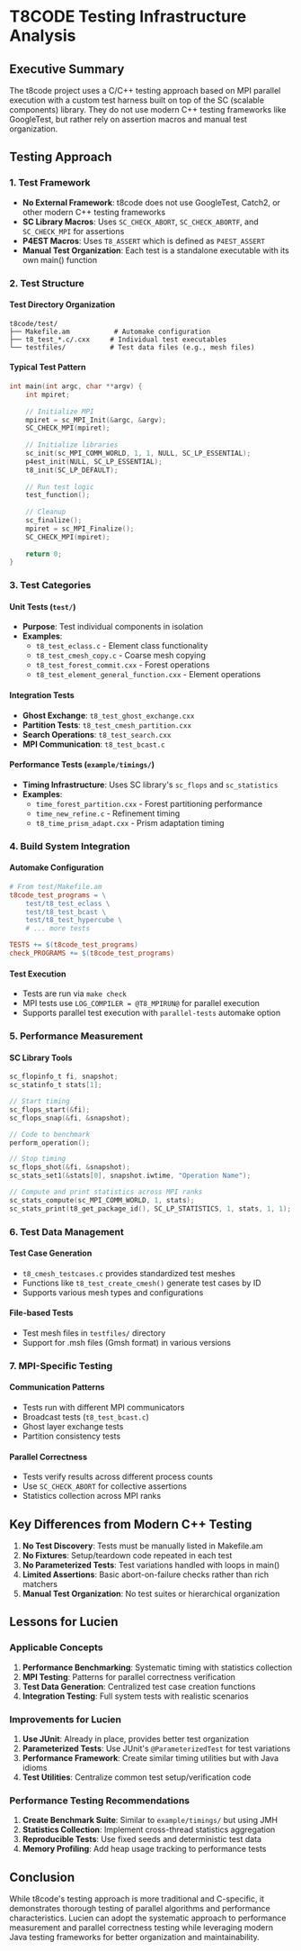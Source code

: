 # T8CODE Testing Infrastructure Analysis

## Executive Summary

The t8code project uses a C/C++ testing approach based on MPI parallel execution with a custom test harness built on top of the SC (scalable components) library. They do not use modern C++ testing frameworks like GoogleTest, but rather rely on assertion macros and manual test organization.

## Testing Approach

### 1. Test Framework
- **No External Framework**: t8code does not use GoogleTest, Catch2, or other modern C++ testing frameworks
- **SC Library Macros**: Uses `SC_CHECK_ABORT`, `SC_CHECK_ABORTF`, and `SC_CHECK_MPI` for assertions
- **P4EST Macros**: Uses `T8_ASSERT` which is defined as `P4EST_ASSERT`
- **Manual Test Organization**: Each test is a standalone executable with its own main() function

### 2. Test Structure

#### Test Directory Organization
```
t8code/test/
├── Makefile.am           # Automake configuration
├── t8_test_*.c/.cxx     # Individual test executables
└── testfiles/           # Test data files (e.g., mesh files)
```

#### Typical Test Pattern
```c++
int main(int argc, char **argv) {
    int mpiret;
    
    // Initialize MPI
    mpiret = sc_MPI_Init(&argc, &argv);
    SC_CHECK_MPI(mpiret);
    
    // Initialize libraries
    sc_init(sc_MPI_COMM_WORLD, 1, 1, NULL, SC_LP_ESSENTIAL);
    p4est_init(NULL, SC_LP_ESSENTIAL);
    t8_init(SC_LP_DEFAULT);
    
    // Run test logic
    test_function();
    
    // Cleanup
    sc_finalize();
    mpiret = sc_MPI_Finalize();
    SC_CHECK_MPI(mpiret);
    
    return 0;
}
```

### 3. Test Categories

#### Unit Tests (`test/`)
- **Purpose**: Test individual components in isolation
- **Examples**:
  - `t8_test_eclass.c` - Element class functionality
  - `t8_test_cmesh_copy.c` - Coarse mesh copying
  - `t8_test_forest_commit.cxx` - Forest operations
  - `t8_test_element_general_function.cxx` - Element operations

#### Integration Tests
- **Ghost Exchange**: `t8_test_ghost_exchange.cxx`
- **Partition Tests**: `t8_test_cmesh_partition.cxx`
- **Search Operations**: `t8_test_search.cxx`
- **MPI Communication**: `t8_test_bcast.c`

#### Performance Tests (`example/timings/`)
- **Timing Infrastructure**: Uses SC library's `sc_flops` and `sc_statistics`
- **Examples**:
  - `time_forest_partition.cxx` - Forest partitioning performance
  - `time_new_refine.c` - Refinement timing
  - `t8_time_prism_adapt.cxx` - Prism adaptation timing

### 4. Build System Integration

#### Automake Configuration
```makefile
# From test/Makefile.am
t8code_test_programs = \
    test/t8_test_eclass \
    test/t8_test_bcast \
    test/t8_test_hypercube \
    # ... more tests

TESTS += $(t8code_test_programs)
check_PROGRAMS += $(t8code_test_programs)
```

#### Test Execution
- Tests are run via `make check`
- MPI tests use `LOG_COMPILER = @T8_MPIRUN@` for parallel execution
- Supports parallel test execution with `parallel-tests` automake option

### 5. Performance Measurement

#### SC Library Tools
```c
sc_flopinfo_t fi, snapshot;
sc_statinfo_t stats[1];

// Start timing
sc_flops_start(&fi);
sc_flops_snap(&fi, &snapshot);

// Code to benchmark
perform_operation();

// Stop timing
sc_flops_shot(&fi, &snapshot);
sc_stats_set1(&stats[0], snapshot.iwtime, "Operation Name");

// Compute and print statistics across MPI ranks
sc_stats_compute(sc_MPI_COMM_WORLD, 1, stats);
sc_stats_print(t8_get_package_id(), SC_LP_STATISTICS, 1, stats, 1, 1);
```

### 6. Test Data Management

#### Test Case Generation
- `t8_cmesh_testcases.c` provides standardized test meshes
- Functions like `t8_test_create_cmesh()` generate test cases by ID
- Supports various mesh types and configurations

#### File-based Tests
- Test mesh files in `testfiles/` directory
- Support for .msh files (Gmsh format) in various versions

### 7. MPI-Specific Testing

#### Communication Patterns
- Tests run with different MPI communicators
- Broadcast tests (`t8_test_bcast.c`)
- Ghost layer exchange tests
- Partition consistency tests

#### Parallel Correctness
- Tests verify results across different process counts
- Use `SC_CHECK_ABORT` for collective assertions
- Statistics collection across MPI ranks

## Key Differences from Modern C++ Testing

1. **No Test Discovery**: Tests must be manually listed in Makefile.am
2. **No Fixtures**: Setup/teardown code repeated in each test
3. **No Parameterized Tests**: Test variations handled with loops in main()
4. **Limited Assertions**: Basic abort-on-failure checks rather than rich matchers
5. **Manual Test Organization**: No test suites or hierarchical organization

## Lessons for Lucien

### Applicable Concepts
1. **Performance Benchmarking**: Systematic timing with statistics collection
2. **MPI Testing**: Patterns for parallel correctness verification
3. **Test Data Generation**: Centralized test case creation functions
4. **Integration Testing**: Full system tests with realistic scenarios

### Improvements for Lucien
1. **Use JUnit**: Already in place, provides better test organization
2. **Parameterized Tests**: Use JUnit's `@ParameterizedTest` for test variations
3. **Performance Framework**: Create similar timing utilities but with Java idioms
4. **Test Utilities**: Centralize common test setup/verification code

### Performance Testing Recommendations
1. **Create Benchmark Suite**: Similar to `example/timings/` but using JMH
2. **Statistics Collection**: Implement cross-thread statistics aggregation
3. **Reproducible Tests**: Use fixed seeds and deterministic test data
4. **Memory Profiling**: Add heap usage tracking to performance tests

## Conclusion

While t8code's testing approach is more traditional and C-specific, it demonstrates thorough testing of parallel algorithms and performance characteristics. Lucien can adopt the systematic approach to performance measurement and parallel correctness testing while leveraging modern Java testing frameworks for better organization and maintainability.
